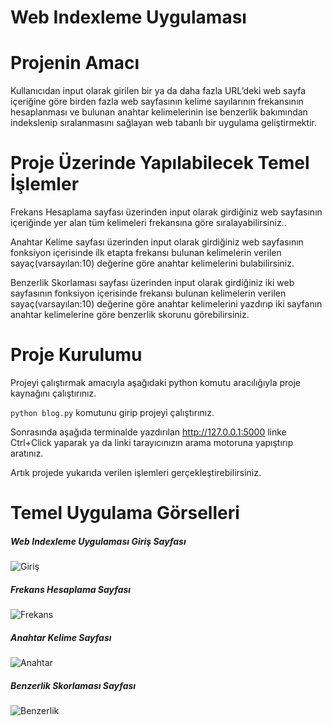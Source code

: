 # Web Indexleme Uygulaması
# Projenin Amacı
Kullanıcıdan input olarak girilen bir ya da daha fazla URL’deki web sayfa içeriğine göre birden fazla web sayfasının kelime sayılarının frekansının hesaplanması ve bulunan anahtar kelimelerinin ise benzerlik bakımından indekslenip sıralanmasını sağlayan web tabanlı bir uygulama geliştirmektir.
# Proje Üzerinde Yapılabilecek Temel İşlemler
Frekans Hesaplama sayfası üzerinden input olarak girdiğiniz web sayfasının içeriğinde yer alan tüm kelimeleri frekansına göre sıralayabilirsiniz..

Anahtar Kelime sayfası üzerinden input olarak girdiğiniz web sayfasının fonksiyon içerisinde ilk etapta frekansı bulunan kelimelerin verilen sayaç(varsayılan:10) değerine göre anahtar kelimelerini bulabilirsiniz.

Benzerlik Skorlaması sayfası üzerinden  input olarak girdiğiniz iki web sayfasının fonksiyon içerisinde frekansı bulunan kelimelerin verilen sayaç(varsayılan:10) değerine göre anahtar kelimelerini yazdırıp iki sayfanın anahtar kelimelerine göre benzerlik skorunu görebilirsiniz.

# Proje Kurulumu
Projeyi çalıştırmak amacıyla aşağıdaki python komutu aracılığıyla proje kaynağını çalıştırınız.

`python blog.py` komutunu girip projeyi çalıştırınız.

Sonrasında aşağıda terminalde yazdırılan http://127.0.0.1:5000 linke Ctrl+Click yaparak ya da linki tarayıcınızın arama motoruna yapıştırıp aratınız.

Artık projede yukarıda verilen işlemleri gerçekleştirebilirsiniz.

# Temel Uygulama Görselleri
##### *Web Indexleme Uygulaması Giriş Sayfası*
![Giriş](https://user-images.githubusercontent.com/73740709/112596463-ea88e280-8e1c-11eb-9223-a0a7861a6969.png)
##### *Frekans Hesaplama Sayfası*
![Frekans](https://user-images.githubusercontent.com/73740709/112596603-173cfa00-8e1d-11eb-85f0-bec34ca1d415.png)
##### *Anahtar Kelime Sayfası*
![Anahtar](https://user-images.githubusercontent.com/73740709/112596779-53705a80-8e1d-11eb-9424-faf81318deaa.png)
##### *Benzerlik Skorlaması Sayfası*
![Benzerlik](https://user-images.githubusercontent.com/73740709/112596877-73a01980-8e1d-11eb-80d8-40d92a8d8920.png)





